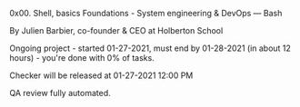 0x00. Shell, basics
 Foundations - System engineering & DevOps ― Bash

 By Julien Barbier, co-founder & CEO at Holberton School

 Ongoing project - started 01-27-2021, must end by 01-28-2021 (in about 12 hours) - you're done with 0% of tasks.

 Checker will be released at 01-27-2021 12:00 PM

 QA review fully automated.